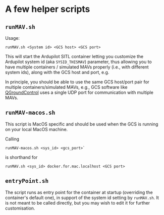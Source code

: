 # A few helper scripts

## `runMAV.sh`

Usage:

    runMAV.sh <System id> <GCS host> <GCS port>

This will start the Ardupilot SITL container letting you customize the Ardupilot system id (aka `SYSID_THISMAV`) parameter, thus allowing you to have multiple containers / simulated MAVs properly (i.e., with different system ids), along with the GCS host and port, e.g.

In principle, you should be able to use the same GCS host/port pair for multiple containers/simulated MAVs, e.g., GCS software like [QGroundControl](http://qgroundcontrol.com/)  uses a single UDP port for communication with multiple MAVs.

## `runMAV-macos.sh`

This script is MacOS specific and should be used when the GCS is running on your local MacOS machine.

Calling 

    runMAV-macos.sh <sys_id> <gcs_port>` 
    
is shorthand for 
    
    runMAV.sh <sys_id> docker.for.mac.localhost <GCS port>

## `entryPoint.sh`

The script runs as entry point for the container at startup (overriding the container's default one), in support of the system id setting by `runMAV.sh`. It is not meant to be called directly, but you may wish to edit it for further customisation.

